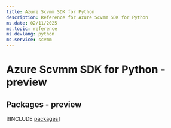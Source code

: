 ```yaml
---
title: Azure Scvmm SDK for Python
description: Reference for Azure Scvmm SDK for Python
ms.date: 02/11/2025
ms.topic: reference
ms.devlang: python
ms.service: scvmm
---
```

# Azure Scvmm SDK for Python - preview
## Packages - preview
[!INCLUDE [packages](scvmm-index.md)]